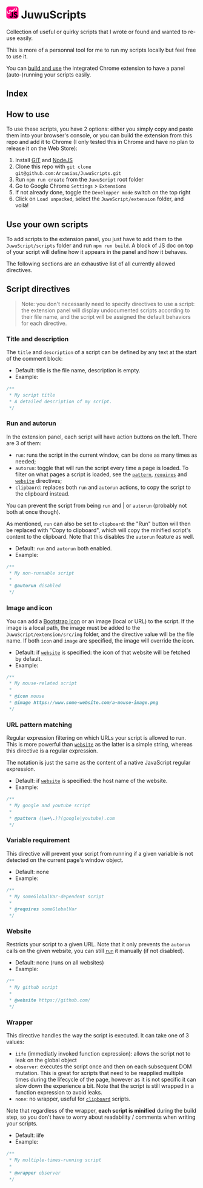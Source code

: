 # <img alt="JuwuScript" src="src/icon.png" width="32"> JuwuScripts

Collection of useful or quirky scripts that I wrote or found and wanted to re-use easily.

This is more of a personnal tool for me to run my scripts locally but feel free to use it.

You can [build and use](#how-to-use) the integrated Chrome extension to have a panel (auto-)running your scripts easily.

## <a name="index"></a> Index

[//]: # (scripts)

## <a name="how-to-use"></a> How to use

To use these scripts, you have 2 options: either you simply copy and paste them
into your browser's console, or you can build the extension from this repo and add
it to Chrome (I only tested this in Chrome and have no plan to release it on the
Web Store):

1. Install [GIT](https://git-scm.com/downloads) and [NodeJS](https://nodejs.org/en/download/)
2. Clone this repo with `git clone git@github.com:Arcasias/JuwuScripts.git`
3. Run `npm run create` from the `JuwuScript` root folder
4. Go to Google Chrome `Settings` > `Extensions`
5. If not already done, toggle the `Developper mode` switch on the top right
6. Click on `Load unpacked`, select the `JuweScript/extension` folder, and voilà!

## <a name="use-your-own-scripts"></a> Use your own scripts

To add scripts to the extension panel, you just have to add them to the `JuwuScript/scripts`
folder and run `npm run build`. A block of JS doc on top of your script will define how
it appears in the panel and how it behaves.

The following sections are an exhaustive list of all currently allowed directives.

## <a name="directives"></a> Script directives

> Note: you don't necessarily need to specify directives to use a script: the extension
> panel will display undocumented scripts according to their file name, and the script
> will be assigned the default behaviors for each directive.

### <a name="directives-title-description"></a> Title and description

The `title` and `description` of a script can be defined by any text at the start of the
comment block:

* Default: title is the file name, description is empty.
* Example:

```js
/**
 * My script title
 * A detailed description of my script.
 */
```

### <a name="directives-autorun-run"></a> Run and autorun

In the extension panel, each script will have action buttons on the left. There
are 3 of them:
- `run`: runs the script in the current window, can be done as many times as needed;
- `autorun`: toggle that will run the script every time a page is loaded. To filter
on what pages a script is loaded, see the [`pattern`](#directives-pattern), [`requires`](#directives-requires)
and [`website`](#directives-website) directives;
- `clipbaord`: replaces both `run` and `autorun` actions, to copy the script to
the clipboard instead.

You can prevent the script from being `run` and | or `autorun` (probably not both
at once though).

As mentioned, `run` can also be set to `clipboard`: the "Run" button will then
be replaced with "Copy to clipboard", which will copy the minified script's content
to the clipboard. Note that this disables the `autorun` feature as well.

* Default: `run` and `autorun` both enabled.
* Example:

```js
/**
 * My non-runnable script
 *
 * @autorun disabled
 */
```

### <a name="directives-image-icon"></a> Image and icon

You can add a [Bootstrap Icon](https://icons.getbootstrap.com/) or an image (local
or URL) to the script. If the image is a local path, the image must be added to
the `JuwuScript/extension/src/img` folder, and the directive value will be the file
name. If both `icon` and `image` are specified, the image will override the icon.

* Default: if [`website`](#directives-website) is specified: the icon of that website will be fetched by default.
* Example:

```js
/**
 * My mouse-related script
 *
 * @icon mouse
 * @image https://www.some-website.com/a-mouse-image.png
 */
```

### <a name="directives-pattern"></a> URL pattern matching

Regular expression filtering on which URLs your script is allowed to run. This
is more powerful than [`website`](#directives-website) as the latter is a simple
string, whereas this directive is a regular expression.

The notation is just the same as the content of a native JavaScript regular expression.

* Default: if [`website`](#directives-website) is specified: the host name of the website.
* Example:

```js
/**
 * My google and youtube script
 *
 * @pattern (\w+\.)?(google|youtube).com
 */
```

### <a name="directives-requires"></a> Variable requirement

This directive will prevent your script from running if a given variable is not
detected on the current page's window object.

* Default: none
* Example:

```js
/**
 * My someGlobalVar-dependent script
 *
 * @requires someGlobalVar
 */
```

### <a name="directives-website"></a> Website

Restricts your script to a given URL. Note that it only prevents the `autorun` calls
on the given website, you can still [`run`](#directives-autorun-run) it manually (if not disabled).

* Default: none (runs on all websites)
* Example:

```js
/**
 * My github script
 *
 * @website https://github.com/
 */
```

### <a name="directives-wrapper"></a> Wrapper

This directive handles the way the script is executed. It can take one of 3 values:
- `iife` (immediatly invoked function expression): allows the script not to leak on
the global object
- `observer`: executes the script once and then on each subsequent DOM mutation.
This is great for scripts that need to be reapplied multiple times during the lifecycle
of the page, however as it is not specific it can slow down the experience a bit.
Note that the script is still wrapped in a function expression to avoid leaks.
- `none`: no wrapper, useful for [`clipboard`](#directives-autorun-run) scripts.

Note that regardless of the wrapper, **each script is minified** during the build
step, so you don't have to worry about readability / comments when writing your scripts.

* Default: iife
* Example:

```js
/**
 * My multiple-times-running script
 *
 * @wrapper observer
 */
```
